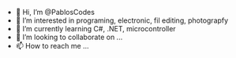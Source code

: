 - 👋 Hi, I’m @PablosCodes
- 👀 I’m interested in programing, electronic, fil editing, photograpfy
- 🌱 I’m currently learning C#, .NET, microcontroller
- 💞️ I’m looking to collaborate on ...
- 📫 How to reach me ...

<!---
PablosCodes/PablosCodes is a ✨ special ✨ repository because its `README.md` (this file) appears on your GitHub profile.
You can click the Preview link to take a look at your changes.
--->
